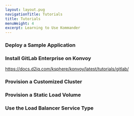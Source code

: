 ```yaml
---
layout: layout.pug
navigationTitle: Tutorials
title: Tutorials
menuWeight: 4
excerpt: Learning to Use Kommander
---
```


### Deploy a Sample Application

### Install GitLab Enterprise on Konvoy

https://docs.d2iq.com/ksphere/konvoy/latest/tutorials/gitlab/

### Provision a Customized Cluster

### Provision a Static Load Volume

### Use the Load Balancer Service Type
